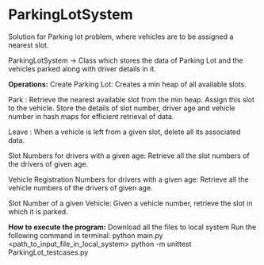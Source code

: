 # ParkingLotSystem
Solution for Parking lot problem, where vehicles are to be assigned a nearest slot.

ParkingLotSystem -> Class which stores the data of Parking Lot and the vehicles parked along with driver details in it.

**Operations:**
Create Parking Lot:
    Creates a min heap of all available slots.
    
Park :
    Retrieve the nearest available slot from the min heap. Assign this slot to the vehicle. Store the details of slot number, driver age and vehicle number in hash maps for efficient retrieval of data.
    
Leave :
    When a vehicle is left from a given slot, delete all its associated data.
    
Slot Numbers for drivers with a given age:
    Retrieve all the slot numbers of the drivers of given age.
    
Vehicle Registration Numbers for drivers with a given age:
    Retrieve all the vehicle numbers of the drivers of given age.

Slot Number of a given Vehicle:
    Given a vehicle number, retrieve the slot in which it is parked.
  
**How to execute the program:**
Download all the files to local system
Run the following command in terminal:
python main.py <path_to_input_file_in_local_system>
python -m unittest ParkingLot_testcases.py
